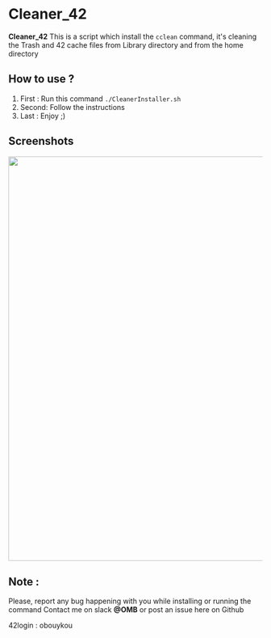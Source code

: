 # Cleaner_42

**Cleaner_42** This is a script which install the `cclean` command, it's cleaning the Trash and 42 cache files from Library directory and from the home directory

## How to use ?

1. First : Run this command `./CleanerInstaller.sh`
2. Second: Follow the instructions
3. Last  : Enjoy ;)

## Screenshots

<img src="https://i.imgur.com/ugAa0nP.png.png" width="800" />


## Note : 

Please, report any bug happening with you while installing or running the command
Contact me on slack **@OMB** or post an issue here on Github

42login : obouykou
